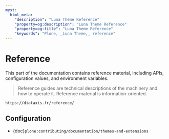 ```yaml
---
myst:
  html_meta:
    "description": "Luna Theme Reference"
    "property=og:description": "Luna Theme Reference"
    "property=og:title": "Luna Theme Reference"
    "keywords": "Plone, _Luna Theme,_ reference"
---
```


# Reference

This part of the documentation contains reference material, including APIs, configuration values, and environment variables.

> Reference guides are technical descriptions of the machinery and how to operate it.
> Reference material is information-oriented.

```{seealso}
https://diataxis.fr/reference/
```

## Configuration

-   {doc}`plone:contributing/documentation/themes-and-extensions`
